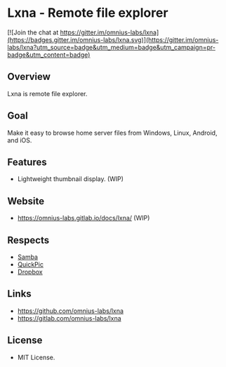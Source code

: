 # Lxna - Remote file explorer

[![Join the chat at https://gitter.im/omnius-labs/lxna](https://badges.gitter.im/omnius-labs/lxna.svg)](https://gitter.im/omnius-labs/lxna?utm_source=badge&utm_medium=badge&utm_campaign=pr-badge&utm_content=badge)

## Overview

Lxna is remote file explorer.

## Goal

Make it easy to browse home server files from Windows, Linux, Android, and iOS.

## Features

+ Lightweight thumbnail display. (WIP)

## Website

+ <https://omnius-labs.gitlab.io/docs/lxna/> (WIP)

## Respects

+ [Samba](https://github.com/samba-team/)
+ [QuickPic](https://play.google.com/store/apps/details?id=com.alensw.PicFolder)
+ [Dropbox](https://www.dropbox.com/)

## Links

+ <https://github.com/omnius-labs/lxna>
+ <https://gitlab.com/omnius-labs/lxna>

## License

+ MIT License.
